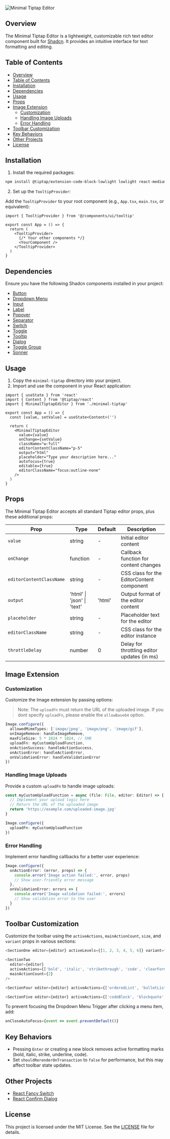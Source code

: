 ![Minimal Tiptap Editor](https://i.postimg.cc/4yntFTn8/Screenshot-2024-08-30-at-04-54-46.png)

## Overview

The Minimal Tiptap Editor is a lightweight, customizable rich text editor component built for [Shadcn](https://ui.shadcn.com). It provides an intuitive interface for text formatting and editing.

## Table of Contents

- [Overview](#overview)
- [Table of Contents](#table-of-contents)
- [Installation](#installation)
- [Dependencies](#dependencies)
- [Usage](#usage)
- [Props](#props)
- [Image Extension](#image-extension)
  - [Customization](#customization)
  - [Handling Image Uploads](#handling-image-uploads)
  - [Error Handling](#error-handling)
- [Toolbar Customization](#toolbar-customization)
- [Key Behaviors](#key-behaviors)
- [Other Projects](#other-projects)
- [License](#license)

## Installation

1. Install the required packages:

```bash
npm install @tiptap/extension-code-block-lowlight lowlight react-medium-image-zoom @tiptap/extension-color @tiptap/extension-heading @tiptap/extension-horizontal-rule @tiptap/extension-image @tiptap/extension-link @tiptap/extension-placeholder @tiptap/extension-text-style @tiptap/extension-typography @tiptap/pm @tiptap/react @tiptap/starter-kit @tiptap/extension-underline
```

2. Set up the `TooltipProvider`:

Add the `TooltipProvider` to your root component (e.g., `App.tsx`, `main.tsx`, or equivalent):

```tsx
import { TooltipProvider } from '@/components/ui/tooltip'

export const App = () => {
  return (
    <TooltipProvider>
      {/* Your other components */}
      <YourComponent />
    </TooltipProvider>
  )
}
```

## Dependencies

Ensure you have the following Shadcn components installed in your project:

- [Button](https://ui.shadcn.com/docs/components/button)
- [Dropdown Menu](https://ui.shadcn.com/docs/components/dropdown-menu)
- [Input](https://ui.shadcn.com/docs/components/input)
- [Label](https://ui.shadcn.com/docs/components/label)
- [Popover](https://ui.shadcn.com/docs/components/popover)
- [Separator](https://ui.shadcn.com/docs/components/separator)
- [Switch](https://ui.shadcn.com/docs/components/switch)
- [Toggle](https://ui.shadcn.com/docs/components/toggle)
- [Tooltip](https://ui.shadcn.com/docs/components/tooltip)
- [Dialog](https://ui.shadcn.com/docs/components/dialog)
- [Toggle Group](https://ui.shadcn.com/docs/components/toggle-group)
- [Sonner](https://ui.shadcn.com/docs/components/sonner)

## Usage

1. Copy the `minimal-tiptap` directory into your project.
2. Import and use the component in your React application:

```tsx
import { useState } from 'react'
import { Content } from '@tiptap/react'
import { MinimalTiptapEditor } from './minimal-tiptap'

export const App = () => {
  const [value, setValue] = useState<Content>('')

  return (
    <MinimalTiptapEditor
      value={value}
      onChange={setValue}
      className="w-full"
      editorContentClassName="p-5"
      output="html"
      placeholder="Type your description here..."
      autofocus={true}
      editable={true}
      editorClassName="focus:outline-none"
    />
  )
}
```

## Props

The Minimal Tiptap Editor accepts all standard Tiptap editor props, plus these additional props:

| Prop                     | Type                       | Default | Description                                 |
| ------------------------ | -------------------------- | ------- | ------------------------------------------- |
| `value`                  | string                     | -       | Initial editor content                      |
| `onChange`               | function                   | -       | Callback function for content changes       |
| `editorContentClassName` | string                     | -       | CSS class for the EditorContent component   |
| `output`                 | 'html' \| 'json' \| 'text' | 'html'  | Output format of the editor content         |
| `placeholder`            | string                     | -       | Placeholder text for the editor             |
| `editorClassName`        | string                     | -       | CSS class for the editor instance           |
| `throttleDelay`          | number                     | 0       | Delay for throttling editor updates (in ms) |

## Image Extension

### Customization

Customize the Image extension by passing options:

> Note: The `uploadFn` must return the URL of the uploaded image. If you dont specify `uploadFn`, please enable the `allowBase64` option.

```typescript
Image.configure({
  allowedMimeTypes: ['image/jpeg', 'image/png', 'image/gif'],
  onImageRemove: handleImageRemove,
  maxFileSize: 5 * 1024 * 1024, // 5MB
  uploadFn: myCustomUploadFunction,
  onActionSuccess: handleActionSuccess,
  onActionError: handleActionError,
  onValidationError: handleValidationError
})
```

### Handling Image Uploads

Provide a custom `uploadFn` to handle image uploads:

```typescript
const myCustomUploadFunction = async (file: File, editor: Editor) => {
  // Implement your upload logic here
  // Return the URL of the uploaded image
  return 'https://example.com/uploaded-image.jpg'
}

Image.configure({
  uploadFn: myCustomUploadFunction
})
```

### Error Handling

Implement error handling callbacks for a better user experience:

```typescript
Image.configure({
  onActionError: (error, props) => {
    console.error('Image action failed:', error, props)
    // Show user-friendly error message
  },
  onValidationError: errors => {
    console.error('Image validation failed:', errors)
    // Show validation error to the user
  }
})
```

## Toolbar Customization

Customize the toolbar using the `activeActions`, `mainActionCount`, `size`, and `variant` props in various sections:

```typescript
<SectionOne editor={editor} activeLevels={[1, 2, 3, 4, 5, 6]} variant="outline" />

<SectionTwo
  editor={editor}
  activeActions={['bold', 'italic', 'strikethrough', 'code', 'clearFormatting']}
  mainActionCount={2}
/>

<SectionFour editor={editor} activeActions={['orderedList', 'bulletList']} mainActionCount={0} />

<SectionFive editor={editor} activeActions={['codeBlock', 'blockquote', 'horizontalRule']} mainActionCount={0} />
```

To prevent focusing the Dropdown Menu Trigger after clicking a menu item, add:

```typescript
onCloseAutoFocus={event => event.preventDefault()}
```

## Key Behaviors

- Pressing `Enter` or creating a new block removes active formatting marks (bold, italic, strike, underline, code).
- Set `shouldRerenderOnTransaction` to `false` for performance, but this may affect toolbar state updates.

## Other Projects

- [React Fancy Switch](https://github.com/Aslam97/react-fancy-switch)
- [React Confirm Dialog](https://github.com/Aslam97/react-confirm-dialog)

## License

This project is licensed under the MIT License. See the [LICENSE](LICENSE) file for details.
